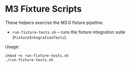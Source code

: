 # M3 Fixture Scripts

These helpers exercise the M3.0 fixture pipeline.

- `run-fixture-tests.sh` – runs the fixture integration suite (`FixtureIntegrationTests`).

Usage:
```
chmod +x run-fixture-tests.sh
./run-fixture-tests.sh
```
